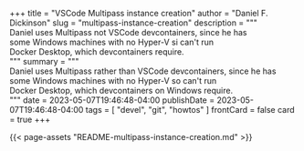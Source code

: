+++
title = "VSCode Multipass instance creation"
author = "Daniel F. Dickinson"
slug = "multipass-instance-creation"
description = """\
Daniel uses Multipass not VSCode devcontainers, since he has \
some Windows machines with no Hyper-V si can't run \
Docker Desktop, which devcontainers require.\
"""
summary = """\
Daniel uses Multipass rather than VSCode devcontainers, since he has \
some Windows machines with no Hyper-V so can't run \
Docker Desktop, which devcontainers on Windows require.\
"""
date = 2023-05-07T19:46:48-04:00
publishDate = 2023-05-07T19:46:48-04:00
tags = [
    "devel",
    "git",
    "howtos"
]
frontCard = false
card = true
+++

{{< page-assets "README-multipass-instance-creation.md" >}}
